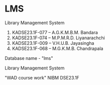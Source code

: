 # LMS
Library Management System
1) KADSE23.1F-077 – A.G.K.M.B.M. Bandara 
2) KADSE23.1F-074 – M.P.M.R.D. Liyanarachchi 
3) KADSE23.1F-009 – V.H.U.B. Jayasingha 
4) KADSE23.1F-068 – M.G.K.M.B. Chandrapala  



Database  name - "lms"

Library Management System

"WAD course work" NIBM DSE23.1F
